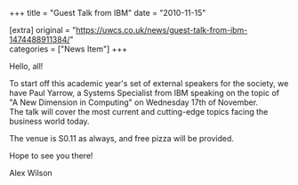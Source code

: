 +++
title = "Guest Talk from IBM"
date = "2010-11-15"

[extra]
original = "https://uwcs.co.uk/news/guest-talk-from-ibm-1474488911384/"    
categories = ["News Item"]
+++

Hello, all\!

To start off this academic year's set of external speakers for the society, we have Paul Yarrow, a Systems Specialist from IBM speaking on the topic of "A New Dimension in Computing" on Wednesday 17th of November.  
The talk will cover the most current and cutting-edge topics facing the business world today.

The venue is S0.11 as always, and free pizza will be provided.

Hope to see you there\!

Alex Wilson

